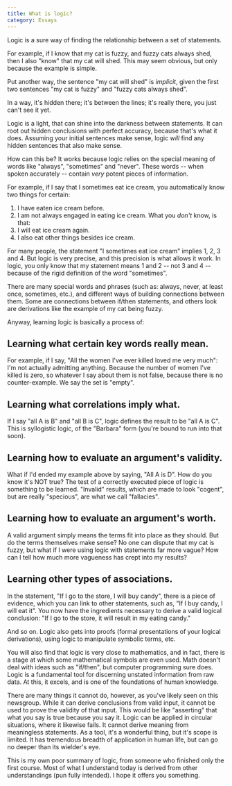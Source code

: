 ```yaml
---
title: What is logic?
category: Essays
---
```


Logic is a sure way of finding the relationship between a set of
statements.

For example, if I know that my cat is fuzzy, and fuzzy cats always shed,
then I also "know" that my cat will shed.  This may seem obvious, but
only because the example is simple.

Put another way, the sentence "my cat will shed" is *implicit*, given the
first two sentences "my cat is fuzzy" and "fuzzy cats always shed".

In a way, it's hidden there; it's between the lines; it's really there,
you just can't see it yet.

Logic is a light, that can shine into the darkness between statements.
It can root out hidden conclusions with perfect accuracy, because that's
what it does.  Assuming your initial sentences make sense, logic *will*
find any hidden sentences that also make sense.

How can this be?  It works because logic relies on the special meaning
of words like "always", "sometimes" and "never".  These words -- when
spoken accurately -- contain *very* potent pieces of information.

For example, if I say that I sometimes eat ice cream, you automatically
know two things for certain:

1. I have eaten ice cream before.
1. I am not always engaged in eating ice cream.  What you *don't* know,
is that:
1. I will eat ice cream again.
1. I also eat other things besides ice cream.

For many people, the statement "I sometimes eat ice cream" implies 1, 2,
3 and 4.  But logic is very precise, and this precision is what allows
it work.  In logic, you only know that my statement means 1 and 2 -- not
3 and 4 -- because of the rigid definition of the word "sometimes".

There are many special words and phrases (such as: always, never, at
least once, sometimes, etc.), and different ways of building connections
between them.  Some are connections between if/then statements, and
others look are derivations like the example of my cat being fuzzy.

Anyway, learning logic is basically a process of:

## Learning what certain key words really mean.

For example, if I say, "All the women I've ever killed loved me very
much": I'm not actually admitting anything.  Because the number of women
I've killed is zero, so whatever I say about them is not false, because
there is no counter-example.  We say the set is "empty".

## Learning what correlations imply what.

If I say "all A is B" and "all B is C", logic defines the result to be
"all A is C".  This is syllogistic logic, of the "Barbara" form (you're
bound to run into that soon).

## Learning how to evaluate an argument's validity.

What if I'd ended my example above by saying, "All A is D".  How do you
know it's NOT true?  The test of a correctly executed piece of logic is
something to be learned.  "Invalid" results, which are made to look
"cogent", but are really "specious", are what we call "fallacies".

## Learning how to evaluate an argument's worth.

A valid argument simply means the terms fit into place as they should.
But do the terms themselves make sense?  No one can dispute that my cat
is fuzzy, but what if I were using logic with statements far more vague?
How can I tell how much more vagueness has crept into my results?

## Learning other types of associations.

In the statement, "If I go to the store, I will buy candy", there is a
piece of evidence, which you can link to other statements, such as, "If
I buy candy, I will eat it".  You now have the ingredients necessary to
derive a valid logical conclusion: "If I go to the store, it will result
in my eating candy."

And so on.  Logic also gets into proofs (formal presentations of your
logical derivations), using logic to manipulate symbolic terms, etc.

You will also find that logic is very close to mathematics, and in fact,
there is a stage at which some mathematical symbols are even used.  Math
doesn't deal with ideas such as "if/then", but computer programming sure
does.  Logic is a fundamental tool for discerning unstated information
from raw data.  At this, it excels, and is one of the foundations of
human knowledge.

There are many things it cannot do, however, as you've likely seen on
this newsgroup.  While it can derive conclusions from valid input, it
cannot be used to prove the validity of that input.  This would be like
"asserting" that what you say is true because you say it.  Logic can be
applied in circular situations, where it likewise fails.  It cannot
derive meaning from meaningless statements.  As a tool, it's a wonderful
thing, but it's scope is limited.  It has tremendous breadth of
application in human life, but can go no deeper than its wielder's eye.

This is my own poor summary of logic, from someone who finished only the
first course.  Most of what I understand today is derived from other
understandings (pun fully intended).  I hope it offers you something.


